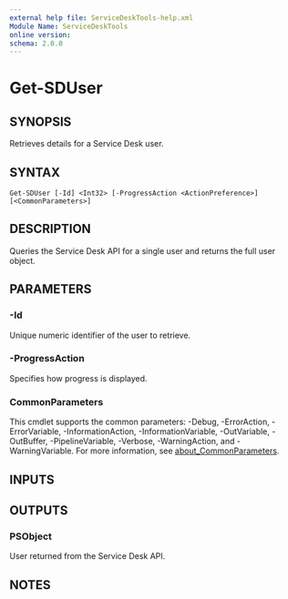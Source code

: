```yaml
---
external help file: ServiceDeskTools-help.xml
Module Name: ServiceDeskTools
online version:
schema: 2.0.0
---
```


# Get-SDUser

## SYNOPSIS
Retrieves details for a Service Desk user.

## SYNTAX

```
Get-SDUser [-Id] <Int32> [-ProgressAction <ActionPreference>] [<CommonParameters>]
```

## DESCRIPTION
Queries the Service Desk API for a single user and returns the full user object.

## PARAMETERS

### -Id
Unique numeric identifier of the user to retrieve.

### -ProgressAction
Specifies how progress is displayed.

### CommonParameters
This cmdlet supports the common parameters: -Debug, -ErrorAction, -ErrorVariable, -InformationAction, -InformationVariable, -OutVariable, -OutBuffer, -PipelineVariable, -Verbose, -WarningAction, and -WarningVariable. For more information, see [about_CommonParameters](http://go.microsoft.com/fwlink/?LinkID=113216).

## INPUTS

## OUTPUTS

### PSObject
User returned from the Service Desk API.

## NOTES
